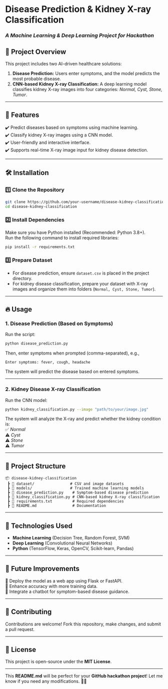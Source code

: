 # **Disease Prediction & Kidney X-ray Classification**  
### *A Machine Learning & Deep Learning Project for Hackathon*  

## 📌 **Project Overview**  
This project includes two AI-driven healthcare solutions:  
1. **Disease Prediction:** Users enter symptoms, and the model predicts the most probable disease.  
2. **CNN-based Kidney X-ray Classification:** A deep learning model classifies kidney X-ray images into four categories: *Normal, Cyst, Stone, Tumor*.  

---

## 🚀 **Features**  
✔️ Predict diseases based on symptoms using machine learning.  
✔️ Classify kidney X-ray images using a CNN model.  
✔️ User-friendly and interactive interface.  
✔️ Supports real-time X-ray image input for kidney disease detection.  

---

## 🛠 **Installation**  

### 1️⃣ **Clone the Repository**  
```bash
git clone https://github.com/your-username/disease-kidney-classification.git
cd disease-kidney-classification
```

### 2️⃣ **Install Dependencies**  
Make sure you have Python installed (Recommended: Python 3.8+).  
Run the following command to install required libraries:  
```bash
pip install -r requirements.txt
```

### 3️⃣ **Prepare Dataset**  
- For disease prediction, ensure `dataset.csv` is placed in the project directory.  
- For kidney disease classification, prepare your dataset with X-ray images and organize them into folders (`Normal, Cyst, Stone, Tumor`).  

---

## 🔥 **Usage**  

### **1. Disease Prediction (Based on Symptoms)**  
Run the script:  
```bash
python disease_prediction.py
```
Then, enter symptoms when prompted (comma-separated), e.g.,  
```
Enter symptoms: fever, cough, headache
```
The system will predict the disease based on entered symptoms.  

---

### **2. Kidney Disease X-ray Classification**  
Run the CNN model:  
```bash
python kidney_classification.py --image "path/to/your/image.jpg"
```
The system will analyze the X-ray and predict whether the kidney condition is:  
✅ *Normal*  
⚠️ *Cyst*  
⚠️ *Stone*  
⚠️ *Tumor*  

---

## 📂 **Project Structure**  
```
📦 disease-kidney-classification
 ┣ 📂 dataset/                # CSV and image datasets
 ┣ 📂 models/                 # Trained machine learning models
 ┣ 📜 disease_prediction.py    # Symptom-based disease prediction
 ┣ 📜 kidney_classification.py # CNN-based kidney X-ray classification
 ┣ 📜 requirements.txt         # Required dependencies
 ┣ 📜 README.md                # Documentation
```

---

## 🔬 **Technologies Used**  
- **Machine Learning** (Decision Tree, Random Forest, SVM)  
- **Deep Learning** (Convolutional Neural Networks)  
- **Python** (TensorFlow, Keras, OpenCV, Scikit-learn, Pandas)  

---

## 🎯 **Future Improvements**  
🔹 Deploy the model as a web app using Flask or FastAPI.  
🔹 Enhance accuracy with more training data.  
🔹 Integrate a chatbot for symptom-based disease guidance.  

---

## 🤝 **Contributing**  
Contributions are welcome! Fork this repository, make changes, and submit a pull request.  

---

## 📜 **License**  
This project is open-source under the **MIT License**.  

---

This **README.md** will be perfect for your **GitHub hackathon project**! Let me know if you need any modifications. 🚀🔥
